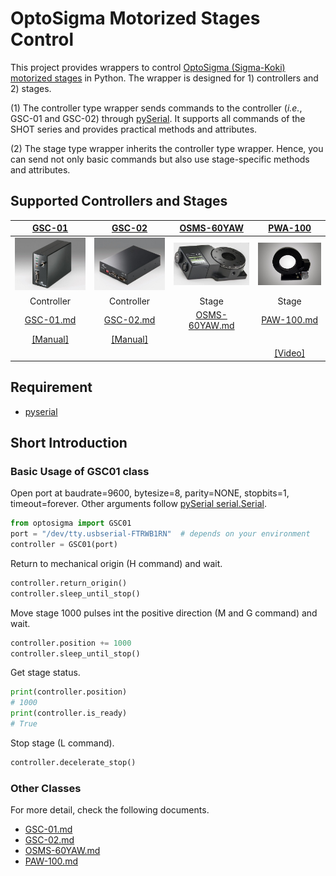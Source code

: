 # OptoSigma Motorized Stages Control

This project provides wrappers to control [OptoSigma (Sigma-Koki) motorized stages](https://jp.optosigma.com/en_jp/motorized-stages.html) in Python. The wrapper is designed for 1) controllers and 2) stages.

(1) The controller type wrapper sends commands to the controller (*i.e.*, GSC-01 and GSC-02) through [pySerial](https://github.com/pyserial/pyserial). It supports all commands of the SHOT series and provides practical methods and attributes.

(2) The stage type wrapper inherits the controller type wrapper. Hence, you can send not only basic commands but also use stage-specific methods and attributes.

## Supported Controllers and Stages
| [GSC-01](https://jp.optosigma.com/en_jp/motorized-stages/controllers-drivers/single-axis-stage-controller/gsc-01.html) | [GSC-02](https://jp.optosigma.com/en_jp/motorized-stages/controllers-drivers/2-axis-stage-controller-half-step/gsc-02.html) | [OSMS-60YAW](https://jp.optosigma.com/en_jp/catalog/product/view/id/12617/s/osms-60yaw/category/456/) | [PWA-100](http://www.twin9.co.jp/product/holders-list/mirror-list-2-2/pwa-100/) | 
| :-: | :-: | :-: | :-: |
| ![](documents/GSC-01.jpg) | ![](documents/GSC-02.jpg)| ![](documents/OSMS-60YAW.jpg)| ![](documents/PWA-100.jpg) | 
| Controller | Controller | Stage | Stage |
| [GSC-01.md](documents/GSC-01.md) | [GSC-02.md](documents/GSC-02.md) | [OSMS-60YAW.md](documents/OSMS-60YAW.md) | [PAW-100.md](documents/PWA-100.md) |
| [[Manual]](https://jp.optosigma.com/html/en_jp/software/motorize/manual_en/GSC-01_En.pdf) | [[Manual]](https://jp.optosigma.com/html/en_jp/software/motorize/manual_en/GSC-02.pdf) | | | 
| | | | [[Video]](https://youtu.be/dfmbfFGqxJw) |

## Requirement
* [pyserial](https://github.com/pyserial/pyserial)

## Short Introduction

### Basic Usage of GSC01 class
Open port at baudrate=9600, bytesize=8, parity=NONE, stopbits=1, timeout=forever. Other arguments follow [pySerial serial.Serial](https://pythonhosted.org/pyserial/pyserial_api.html).
```python
from optosigma import GSC01
port = "/dev/tty.usbserial-FTRWB1RN"  # depends on your environment
controller = GSC01(port)
```

Return to mechanical origin (H command) and wait.
```python
controller.return_origin()
controller.sleep_until_stop()
```

Move stage 1000 pulses int the positive direction (M and G command) and wait.
```python
controller.position += 1000
controller.sleep_until_stop()
```

Get stage status.
```python
print(controller.position)
# 1000
print(controller.is_ready)
# True
```

Stop stage (L command).
```python
controller.decelerate_stop()
```

### Other Classes
For more detail, check the following documents.
- [GSC-01.md](documents/GSC-01.md)
- [GSC-02.md](documents/GSC-02.md)
- [OSMS-60YAW.md](documents/OSMS-60YAW.md)
- [PAW-100.md](documents/PWA-100.md)